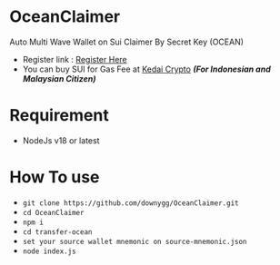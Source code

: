 # OceanClaimer
Auto Multi Wave Wallet on Sui Claimer By Secret Key (OCEAN)<br>
- Register link : [Register Here](t.me/waveonsuibot/walletapp?startapp=1528002)
- You can buy SUI for Gas Fee at [Kedai Crypto](https://t.me/kedai_CryptoBot) ***(For Indonesian and Malaysian Citizen)***

# Requirement
- NodeJs v18 or latest

# How To use
- ```git clone https://github.com/downygg/OceanClaimer.git```
- ```cd OceanClaimer```
- ```npm i```
- ```cd transfer-ocean```
- ```set your source wallet mnemonic on source-mnemonic.json```
- ```node index.js```
